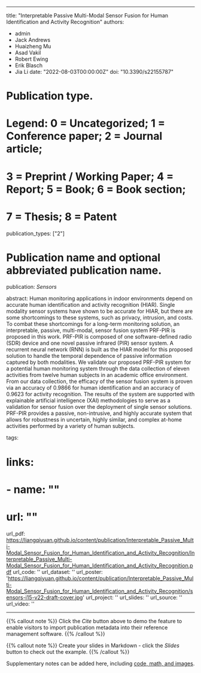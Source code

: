 
---
title: "Interpretable Passive Multi-Modal Sensor Fusion for Human Identification and Activity Recognition"
authors:
- admin
- Jack Andrews
- Huaizheng Mu
- Asad Vakil
- Robert Ewing
- Erik Blasch
- Jia Li
date: "2022-08-03T00:00:00Z"
doi: "10.3390/s22155787"

# Publication type.
# Legend: 0 = Uncategorized; 1 = Conference paper; 2 = Journal article;
# 3 = Preprint / Working Paper; 4 = Report; 5 = Book; 6 = Book section;
# 7 = Thesis; 8 = Patent
publication_types: ["2"]

# Publication name and optional abbreviated publication name.
publication: _Sensors_

abstract: Human monitoring applications in indoor environments depend on accurate human identification and activity recognition (HIAR). Single modality sensor systems have shown to be accurate for HIAR, but there are some shortcomings to these systems, such as privacy, intrusion, and costs. To combat these shortcomings for a long-term monitoring solution, an interpretable, passive, multi-modal, sensor fusion system PRF-PIR is proposed in this work. PRF-PIR is composed of one software-defined radio (SDR) device and one novel passive infrared (PIR) sensor system. A recurrent neural network (RNN) is built as the HIAR model for this proposed solution to handle the temporal dependence of passive information captured by both modalities. We validate our proposed PRF-PIR system for a potential human monitoring system through the data collection of eleven activities from twelve human subjects in an academic office environment. From our data collection, the efficacy of the sensor fusion system is proven via an accuracy of 0.9866 for human identification and an accuracy of 0.9623 for activity recognition. The results of the system are supported with explainable artificial intelligence (XAI) methodologies to serve as a validation for sensor fusion over the deployment of single sensor solutions. PRF-PIR provides a passive, non-intrusive, and highly accurate system that allows for robustness in uncertain, highly similar, and complex at-home activities performed by a variety of human subjects.

tags:

# links:
# - name: ""
#   url: ""
url_pdf: https://liangqiyuan.github.io/content/publication/Interpretable_Passive_Multi-Modal_Sensor_Fusion_for_Human_Identification_and_Activity_Recognition/Interpretable_Passive_Multi-Modal_Sensor_Fusion_for_Human_Identification_and_Activity_Recognition.pdf
url_code: ''
url_dataset: ''
url_poster: 'https://liangqiyuan.github.io/content/publication/Interpretable_Passive_Multi-Modal_Sensor_Fusion_for_Human_Identification_and_Activity_Recognition/sensors-i15-v22-draft-cover.jpg'
url_project: ''
url_slides: ''
url_source: ''
url_video: ''

---

{{% callout note %}}
Click the *Cite* button above to demo the feature to enable visitors to import publication metadata into their reference management software.
{{% /callout %}}

{{% callout note %}}
Create your slides in Markdown - click the *Slides* button to check out the example.
{{% /callout %}}

Supplementary notes can be added here, including [code, math, and images](https://wowchemy.com/docs/writing-markdown-latex/).
